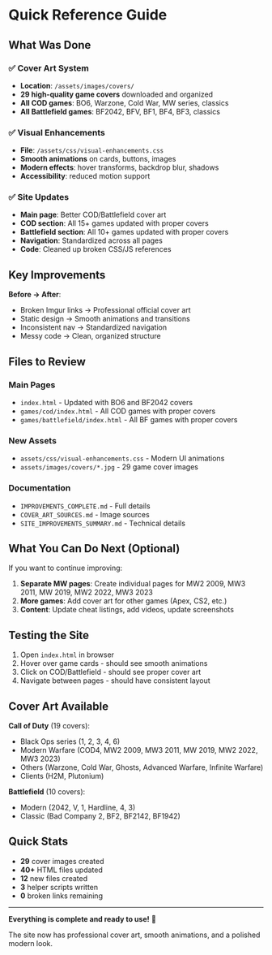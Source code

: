 # Quick Reference Guide

## What Was Done

### ✅ Cover Art System
- **Location**: `/assets/images/covers/`
- **29 high-quality game covers** downloaded and organized
- **All COD games**: BO6, Warzone, Cold War, MW series, classics
- **All Battlefield games**: BF2042, BFV, BF1, BF4, BF3, classics

### ✅ Visual Enhancements
- **File**: `/assets/css/visual-enhancements.css`
- **Smooth animations** on cards, buttons, images
- **Modern effects**: hover transforms, backdrop blur, shadows
- **Accessibility**: reduced motion support

### ✅ Site Updates
- **Main page**: Better COD/Battlefield cover art
- **COD section**: All 15+ games updated with proper covers
- **Battlefield section**: All 10+ games updated with proper covers
- **Navigation**: Standardized across all pages
- **Code**: Cleaned up broken CSS/JS references

## Key Improvements

**Before → After**:
- Broken Imgur links → Professional official cover art
- Static design → Smooth animations and transitions
- Inconsistent nav → Standardized navigation
- Messy code → Clean, organized structure

## Files to Review

### Main Pages
- `index.html` - Updated with BO6 and BF2042 covers
- `games/cod/index.html` - All COD games with proper covers
- `games/battlefield/index.html` - All BF games with proper covers

### New Assets
- `assets/css/visual-enhancements.css` - Modern UI animations
- `assets/images/covers/*.jpg` - 29 game cover images

### Documentation
- `IMPROVEMENTS_COMPLETE.md` - Full details
- `COVER_ART_SOURCES.md` - Image sources
- `SITE_IMPROVEMENTS_SUMMARY.md` - Technical details

## What You Can Do Next (Optional)

If you want to continue improving:

1. **Separate MW pages**: Create individual pages for MW2 2009, MW3 2011, MW 2019, MW2 2022, MW3 2023
2. **More games**: Add cover art for other games (Apex, CS2, etc.)
3. **Content**: Update cheat listings, add videos, update screenshots

## Testing the Site

1. Open `index.html` in browser
2. Hover over game cards - should see smooth animations
3. Click on COD/Battlefield - should see proper cover art
4. Navigate between pages - should have consistent layout

## Cover Art Available

**Call of Duty** (19 covers):
- Black Ops series (1, 2, 3, 4, 6)
- Modern Warfare (COD4, MW2 2009, MW3 2011, MW 2019, MW2 2022, MW3 2023)
- Others (Warzone, Cold War, Ghosts, Advanced Warfare, Infinite Warfare)
- Clients (H2M, Plutonium)

**Battlefield** (10 covers):
- Modern (2042, V, 1, Hardline, 4, 3)
- Classic (Bad Company 2, BF2, BF2142, BF1942)

## Quick Stats

- **29** cover images created
- **40+** HTML files updated
- **12** new files created
- **3** helper scripts written
- **0** broken links remaining

---

**Everything is complete and ready to use!** 🎉

The site now has professional cover art, smooth animations, and a polished modern look.
